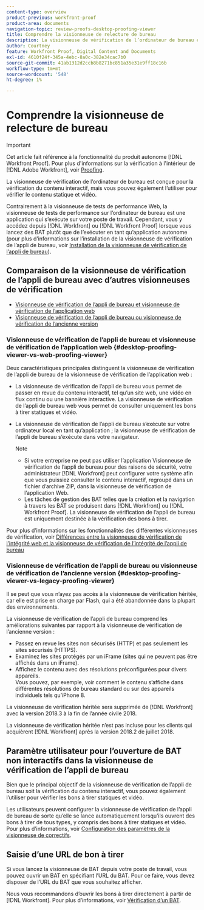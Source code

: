 ```yaml
---
content-type: overview
product-previous: workfront-proof
product-area: documents
navigation-topic: review-proofs-desktop-proofing-viewer
title: Comprendre la visionneuse de relecture de bureau
description: La visionneuse de vérification de l’ordinateur de bureau est conçue pour la vérification du contenu interactif, mais vous pouvez également l’utiliser pour vérifier le contenu statique et vidéo.
author: Courtney
feature: Workfront Proof, Digital Content and Documents
exl-id: 4610f24f-345a-4ebc-8a0c-382e34cac7b0
source-git-commit: 41ab1312d2ccb8b8271bc851a35e31e9ff18c16b
workflow-type: tm+mt
source-wordcount: '548'
ht-degree: 1%

---
```


# Comprendre la visionneuse de relecture de bureau

>[!IMPORTANT]
>
>Cet article fait référence à la fonctionnalité du produit autonome [!DNL Workfront Proof]. Pour plus d&#39;informations sur la vérification à l&#39;intérieur de [!DNL Adobe Workfront], voir [Proofing](../../../review-and-approve-work/proofing/proofing.md).

La visionneuse de vérification de l’ordinateur de bureau est conçue pour la vérification du contenu interactif, mais vous pouvez également l’utiliser pour vérifier le contenu statique et vidéo.

Contrairement à la visionneuse de tests de performance Web, la visionneuse de tests de performance sur l’ordinateur de bureau est une application qui s’exécute sur votre poste de travail. Cependant, vous y accédez depuis [!DNL Workfront] ou [!DNL Workfront Proof] lorsque vous lancez des BAT plutôt que de l’exécuter en tant qu’application autonome (pour plus d’informations sur l’installation de la visionneuse de vérification de l’appli de bureau, voir [Installation de la visionneuse de vérification de l’appli de bureau](../../../review-and-approve-work/proofing/use-the-desktop-proofing-viewer/installing-desktop-proofing-viewer.md)).

## Comparaison de la visionneuse de vérification de l’appli de bureau avec d’autres visionneuses de vérification

* [Visionneuse de vérification de l’appli de bureau et visionneuse de vérification de l’application web](#desktop-proofing-viewer-vs-web-proofing-viewer)
* [Visionneuse de vérification de l’appli de bureau ou visionneuse de vérification de l’ancienne version](#desktop-proofing-viewer-vs-legacy-proofing-viewer)

### Visionneuse de vérification de l’appli de bureau et visionneuse de vérification de l’application web {#desktop-proofing-viewer-vs-web-proofing-viewer}

Deux caractéristiques principales distinguent la visionneuse de vérification de l’appli de bureau de la visionneuse de vérification de l’application web :

* La visionneuse de vérification de l’appli de bureau vous permet de passer en revue du contenu interactif, tel qu’un site web, une vidéo en flux continu ou une bannière interactive. La visionneuse de vérification de l’appli de bureau web vous permet de consulter uniquement les bons à tirer statiques et vidéo.
* La visionneuse de vérification de l’appli de bureau s’exécute sur votre ordinateur local en tant qu’application ; la visionneuse de vérification de l’appli de bureau s’exécute dans votre navigateur.

  >[!NOTE]
  >
  >   * Si votre entreprise ne peut pas utiliser l’application Visionneuse de vérification de l’appli de bureau pour des raisons de sécurité, votre administrateur [!DNL Workfront] peut configurer votre système afin que vous puissiez consulter le contenu interactif, regroupé dans un fichier d’archive ZIP, dans la visionneuse de vérification de l’application Web.
  >   * Les tâches de gestion des BAT telles que la création et la navigation à travers les BAT se produisent dans [!DNL Workfront] ou [!DNL Workfront Proof]. La visionneuse de vérification de l’appli de bureau est uniquement destinée à la vérification des bons à tirer.


Pour plus d’informations sur les fonctionnalités des différentes visionneuses de vérification, voir [Différences entre la visionneuse de vérification de l’intégrité web et la visionneuse de vérification de l’intégrité de l’appli de bureau](../../../review-and-approve-work/proofing/proofing-overview/understand-differences-between-web-viewer.md)

### Visionneuse de vérification de l’appli de bureau ou visionneuse de vérification de l’ancienne version {#desktop-proofing-viewer-vs-legacy-proofing-viewer}

Il se peut que vous n’ayez pas accès à la visionneuse de vérification héritée, car elle est prise en charge par Flash, qui a été abandonnée dans la plupart des environnements.

La visionneuse de vérification de l’appli de bureau comprend les améliorations suivantes par rapport à la visionneuse de vérification de l’ancienne version :

* Passez en revue les sites non sécurisés (HTTP) et pas seulement les sites sécurisés (HTTPS).
* Examinez les sites protégés par un iFrame (sites qui ne peuvent pas être affichés dans un iFrame).
* Affichez le contenu avec des résolutions préconfigurées pour divers appareils.\
   Vous pouvez, par exemple, voir comment le contenu s’affiche dans différentes résolutions de bureau standard ou sur des appareils individuels tels qu’iPhone 8.

La visionneuse de vérification héritée sera supprimée de [!DNL Workfront] avec la version 2018.3 à la fin de l’année civile 2018.

La visionneuse de vérification héritée n’est pas incluse pour les clients qui acquièrent [!DNL Workfront] après la version 2018.2 de juillet 2018.

## Paramètre utilisateur pour l’ouverture de BAT non interactifs dans la visionneuse de vérification de l’appli de bureau

Bien que le principal objectif de la visionneuse de vérification de l’appli de bureau soit la vérification du contenu interactif, vous pouvez également l’utiliser pour vérifier les bons à tirer statiques et vidéo.

Les utilisateurs peuvent configurer la visionneuse de vérification de l’appli de bureau de sorte qu’elle se lance automatiquement lorsqu’ils ouvrent des bons à tirer de tous types, y compris des bons à tirer statiques et vidéo. Pour plus d’informations, voir [Configuration des paramètres de la visionneuse de correctifs](../../../review-and-approve-work/proofing/reviewing-proofs-within-workfront/configure-proofing-viewer-settings.md).

## Saisie d’une URL de bon à tirer

Si vous lancez la visionneuse de BAT depuis votre poste de travail, vous pouvez ouvrir un BAT en spécifiant l’URL du BAT. Pour ce faire, vous devez disposer de l’URL du BAT que vous souhaitez afficher.

Nous vous recommandons d’ouvrir les bons à tirer directement à partir de [!DNL Workfront]. Pour plus d’informations, voir [Vérification d’un BAT](../../../review-and-approve-work/proofing/reviewing-proofs-within-workfront/review-a-proof/review-a-proof.md).
